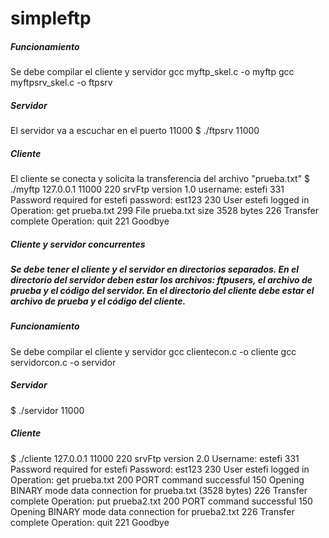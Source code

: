 # simpleftp
##### Funcionamiento
Se debe compilar el cliente y servidor
gcc myftp_skel.c -o myftp
gcc myftpsrv_skel.c -o ftpsrv

##### Servidor
El servidor va a escuchar en el puerto 11000
$ ./ftpsrv 11000

##### Cliente
El cliente se conecta y solicita la transferencia del archivo "prueba.txt"
$ ./myftp 127.0.0.1 11000
220 srvFtp version 1.0
username: estefi
331 Password required for estefi
password: est123
230 User estefi logged in
Operation: get prueba.txt
299 File prueba.txt size 3528 bytes
226 Transfer complete
Operation: quit
221 Goodbye

##### Cliente y servidor concurrentes
##### Se debe tener el cliente y el servidor en directorios separados. En el directorio del servidor deben estar los archivos:  ftpusers, el archivo de prueba y el código del servidor. En el directorio del cliente debe estar el archivo de prueba y el código del cliente.

##### Funcionamiento
Se debe compilar el cliente y servidor
gcc clientecon.c -o cliente
gcc servidorcon.c -o servidor

##### Servidor
$ ./servidor 11000

##### Cliente
$ ./cliente 127.0.0.1 11000
220 srvFtp version 2.0
Username: estefi
331 Password required for estefi
Password: est123
230 User estefi logged in
Operation: get prueba.txt
200 PORT command successful
150 Opening BINARY mode data connection for prueba.txt (3528 bytes)
226 Transfer complete
Operation: put prueba2.txt
200 PORT command successful
150 Opening BINARY mode data connection for prueba2.txt
226 Transfer complete
Operation: quit
221 Goodbye


